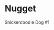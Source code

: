 <!--DOCTYPE html-->
<html>
<body>

<h1>Nugget</h1>

<p>Snickerdoodle Dog #1 </p>

</body>
<!--/html-->

